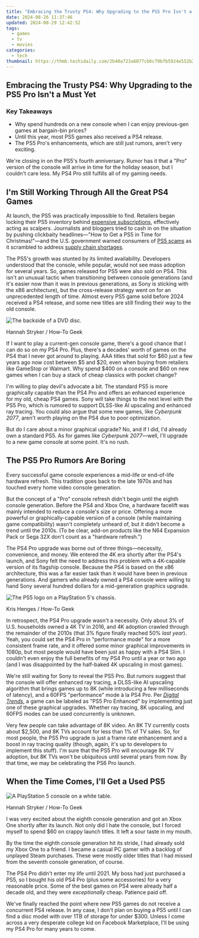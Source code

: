 ```yaml
---
title: "Embracing the Trusty PS4: Why Upgrading to the PS5 Pro Isn't a Must Yet"
date: 2024-08-26 11:37:46
updated: 2024-08-29 12:42:52
tags:
  - games
  - tv
  - movies
categories:
  - tech
thumbnail: https://thmb.techidaily.com/2b40a723a6077cb6c79bfb5924e552b293609acafd7a9691ad956f89a6aa172b.jpg
---
```


## Embracing the Trusty PS4: Why Upgrading to the PS5 Pro Isn't a Must Yet

### Key Takeaways

* Why spend hundreds on a new console when I can enjoy previous-gen games at bargain-bin prices?
* Until this year, most PS5 games also received a PS4 release.
* The PS5 Pro's enhancements, which are still just rumors, aren't very exciting.

 We're closing in on the PS5's fourth anniversary. Rumor has it that a "Pro" version of the console will arrive in time for the holiday season, but I couldn't care less. My PS4 Pro still fulfills all of my gaming needs.

##  I'm Still Working Through All the Great PS4 Games

 At launch, the PS5 was practically impossible to find. Retailers began locking their PS5 inventory behind [expensive subscriptions](https://pokemon-go-android.techidaily.com/catchemall-celebrate-national-pokemon-day-with-virtual-location-on-nubia-red-magic-8s-proplus-drfone-by-drfone-virtual-android/), effectively acting as scalpers. Journalists and bloggers tried to cash in on the situation by pushing clickbaity headlines—"How to Get a PS5 in Time for Christmas!"—and the U.S. government warned consumers of [PS5 scams](https://ag.ny.gov/press-release/2021/attorney-general-james-investigating-fraudulent-sales-ps5-gaming-consoles) as it scrambled to address [supply chain shortages](https://www.cnet.com/news/politics/ps5-xbox-component-shortage-to-be-investigated-as-part-of-new-biden-executive-order/).

 The PS5's growth was stunted by its limited availability. Developers understood that the console, while popular, would not see mass adoption for several years. So, games released for PS5 were also sold on PS4\. This isn't an unusual tactic when transitioning between console generations (and it's easier now than it was in previous generations, as Sony is sticking with the x86 architecture), but the cross-release strategy went on for an unprecedented length of time. Almost every PS5 game sold before 2024 received a PS4 release, and some new titles are still finding their way to the old console.

![The backside of a DVD disc.](https://static1.howtogeekimages.com/wordpress/wp-content/uploads/2024/04/53105419298_22f9e512a8_o.jpg) 

Hannah Stryker / How-To Geek

 If I want to play a current-gen console game, there's a good chance that I can do so on my PS4 Pro. Plus, there's a decades' worth of games on the PS4 that I never got around to playing. AAA titles that sold for $60 just a few years ago now cost between $5 and $20, even when buying from retailers like GameStop or Walmart. Why spend $400 on a console and $60 on new games when I can buy a stack of cheap classics with pocket change?

 I'm willing to play devil's advocate a bit. The standard PS5 is more graphically capable than the PS4 Pro and offers an enhanced experience for my old, cheap PS4 games. Sony will take things to the next level with the PS5 Pro, which is rumored to support DLSS-like AI upscaling and enhanced ray tracing. You could also argue that some new games, like _Cyberpunk 2077_, aren't worth playing on the PS4 due to poor optimization.

 But do I care about a minor graphical upgrade? No, and if I did, I'd already own a standard PS5\. As for games like _Cyberpunk 2077_—well, I'll upgrade to a new game console at some point. It's no rush.

##  The PS5 Pro Rumors Are Boring

 Every successful game console experiences a mid-life or end-of-life hardware refresh. This tradition goes back to the late 1970s and has touched every home video console generation.

 But the concept of a "Pro" console refresh didn't begin until the eighth console generation. Before the PS4 and Xbox One, a hardware facelift was mainly intended to reduce a console's size or price. Offering a more powerful or graphically-capable version of a console (while maintaining game compatibility) wasn't completely unheard of, but it didn't become a trend until the 2010s. (To be clear, add-on products like the N64 Expansion Pack or Sega 32X don't count as a "hardware refresh.")

 The PS4 Pro upgrade was borne out of three things—necessity, convenience, and money. We entered the 4K era shortly after the PS4's launch, and Sony felt the need to address this problem with a 4K-capable version of its flagship console. Because the PS4 is based on the x86 architecture, this was a far easier task than it would have been in previous generations. And gamers who already owned a PS4 console were willing to hand Sony several hundred dollars for a mid-generation graphics upgrade.

![The PS5 logo on a PlayStation 5's chassis.](https://static1.howtogeekimages.com/wordpress/wp-content/uploads/2024/04/53398531200_04eab5f89c_o.jpg) 

Kris Henges / How-To Geek

 In retrospect, the PS4 Pro upgrade wasn't a necessity. Only about 3% of U.S. households owned a 4K TV in 2016, and 4K adoption crawled through the remainder of the 2010s (that 3% figure finally reached 50% _last year_). Yeah, you could set the PS4 Pro in "performance mode" for a more consistent frame rate, and it offered some minor graphical improvements in 1080p, but most people would have been just as happy with a PS4 Slim. I couldn't even enjoy the full benefits of my PS4 Pro until a year or two ago (and I was disappointed by the half-baked 4K upscaling in most games).

 We're still waiting for Sony to reveal the PS5 Pro. But rumors suggest that the console will offer enhanced ray tracing, a DLSS-like AI upscaling algorithm that brings games up to 8K (while introducing a few milliseconds of latency), and a 60FPS "performance" mode à la PS4 Pro. Per _[Digital Trends](https://www.digitaltrends.com/gaming/ps5-pro-release-date-price-specs-news-rumors/)_, a game can be labeled as "PS5 Pro Enhanced" by implementing just one of these graphical upgrades. Whether ray tracing, 8K upscaling, and 60FPS modes can be used concurrently is unknown.

 Very few people can take advantage of 8K video. An 8K TV currently costs about $2,500, and 8K TVs account for less than 1% of TV sales. So, for most people, the PS5 Pro upgrade is just a frame rate enhancement and a boost in ray tracing quality (though, again, it's up to developers to implement this stuff). I'm sure that the PS5 Pro will encourage 8K TV adoption, but 8K TVs won't be ubiquitous until several years from now. By that time, we may be celebrating the PS6 Pro launch.

##  When the Time Comes, I'll Get a Used PS5

![A PlayStation 5 console on a white table.](https://static1.howtogeekimages.com/wordpress/wp-content/uploads/2024/04/52625290774_4a81dec792_o.jpg) 

Hannah Stryker / How-To Geek

 I was very excited about the eighth console generation and got an Xbox One shortly after its launch. Not only did I hate the console, but I forced myself to spend $60 on crappy launch titles. It left a sour taste in my mouth.

 By the time the eighth console generation hit its stride, I had already sold my Xbox One to a friend. I became a casual PC gamer with a backlog of unplayed Steam purchases. These were mostly older titles that I had missed from the seventh console generation, of course.

 The PS4 Pro didn't enter my life until 2021\. My boss had just purchased a PS5, so I bought his old PS4 Pro (plus some accessories) for a very reasonable price. Some of the best games on PS4 were already half a decade old, and they were _exceptionally_ cheap. Patience paid off.

 We've finally reached the point where new PS5 games do not receive a concurrent PS4 release. In any case, I don't plan on buying a PS5 until I can find a disc model with over 1TB of storage for under $300\. Unless I come across a very desperate college kid on Facebook Marketplace, I'll be using my PS4 Pro for many years to come.

<ins class="adsbygoogle"
     style="display:block"
     data-ad-format="autorelaxed"
     data-ad-client="ca-pub-7571918770474297"
     data-ad-slot="1223367746"></ins>



<ins class="adsbygoogle"
     style="display:block"
     data-ad-client="ca-pub-7571918770474297"
     data-ad-slot="8358498916"
     data-ad-format="auto"
     data-full-width-responsive="true"></ins>
